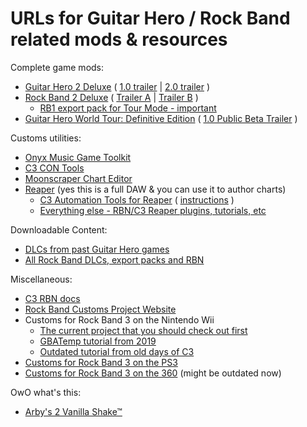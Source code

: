 # URLs for Guitar Hero / Rock Band related mods & resources

Complete game mods:
- [Guitar Hero 2 Deluxe](https://gh2-deluxe.neocities.org) ( [1.0 trailer](https://www.youtube.com/watch?v=iQTEmyWXvKA) | [2.0 trailer](https://www.youtube.com/watch?v=jWCUA6ekpL0) )
- [Rock Band 2 Deluxe](https://rb2-deluxe.neocities.org/) ( [Trailer A](https://www.youtube.com/watch?v=r75fvtEyZKI) | [Trailer B](https://www.youtube.com/watch?v=3uJfce3MoGs) )
  - [RB1 export pack for Tour Mode - important](https://www.youtube.com/watch?v=m7V1x4N23pE) 
- [Guitar Hero World Tour: Definitive Edition](https://ghwt.de) ( [1.0 Public Beta Trailer](https://www.youtube.com/watch?v=r75fvtEyZKI) )

Customs utilities:
- [Onyx Music Game Toolkit](https://github.com/mtolly/onyxite-customs)
- [C3 CON Tools](https://drive.google.com/file/d/1R4NaC6f0pcATiZogARl_4sWtoG7LLifo/view)
- [Moonscraper Chart Editor](https://github.com/FireFox2000000/Moonscraper-Chart-Editor)
- [Reaper](https://www.reaper.fm/download.php) (yes this is a full DAW & you can use it to author charts)
  - [C3 Automation Tools for Reaper](https://github.com/abefacciazzi/CAT/releases/) ( [instructions](https://rhythmgamingworld.com/forums/topic/c3-automation-tools-2/) )
  - [Everything else - RBN/C3 Reaper plugins, tutorials, etc](https://rhythmgamingworld.com/forums/topic/list-of-all-authoring-stuff-reaper-magma-tutorials-etc/)

Downloadable Content:
- [DLCs from past Guitar Hero games](https://www.youtube.com/watch?v=dJGubv1gqMk)
- [All Rock Band DLCs, export packs and RBN](https://www.youtube.com/watch?v=QFdE9tk7aXE)

Miscellaneous:
- [C3 RBN docs](http://docs.c3universe.com/rbndocs/)
- [Rock Band Customs Project Website](https://rock-band-customs.gitlab.io)
- Customs for Rock Band 3 on the Nintendo Wii
  - [The current project that you should check out first](https://gitlab.com/rock-band-customs/wii-vwii-dolphin)
  - [GBATemp tutorial from 2019](https://gbatemp.net/threads/a-guide-to-creating-rock-band-3-custom-songs.534832/)
  - [Outdated tutorial from old days of C3](https://rhythmgamingworld.com/forums/topic/how-to-playing-customs-on-wii/)
- [Customs for Rock Band 3 on the PS3](https://gitlab.com/rock-band-customs/playstation/-/wikis/home)
- [Customs for Rock Band 3 on the 360](https://rhythmgamingworld.com/forums/topic/how-to-playing-customs-on-360/) (might be outdated now)

OwO what's this:
- [Arby's 2 Vanilla Shake™](https://bit.ly/arbystwovanilla)

